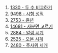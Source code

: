 1. <a href="https://www.acmicpc.net/problem/1330" target="_blank">1330 - 두 수 비교하기</a>
2. <a href="https://www.acmicpc.net/problem/9498" target="_blank">9498 - 시험 성적</a>
3. <a href="https://www.acmicpc.net/problem/2753" target="_blank">2753 - 윤년</a>
4. <a href="https://www.acmicpc.net/problem/14681" target="_blank">14681 - 사분면 고르기</a>
5. <a href="https://www.acmicpc.net/problem/2884" target="_blank">2884 - 알람 시계</a>
6. <a href="https://www.acmicpc.net/problem/2525" target="_blank">2525 - 오븐 시계</a>
7. <a href="https://www.acmicpc.net/problem/2480" target="_blank">2480 - 주사위 세개</a>
